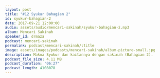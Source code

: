 ```yaml
---
layout: post
title: "#12 Syukur Bahagian 2"
id: syukur-bahagian-2
date: 2017-09-21 12:00:00
audio: assets/audio/mencari-sakinah/syukur-bahagian-2.mp3
album: Mencari Sakinah
speaker_id: drmaza
podcast: mencari-sakinah
permalink: podcast/mencari-sakinah/:title
image: assets/images/podcasts/mencari-sakinah/album-picture-small.jpg
description: Makna Syukur dan kaitannya dengan sakinah (Bahagian 2). 
podcast_file_size: 4.11 MB
podcast_duration: "06:27"
podcast_length: 4108078
--- 
```

